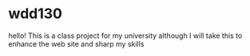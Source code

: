 # wdd130
hello! This is a class project for my university although I will take this to enhance the web site and sharp my skills
